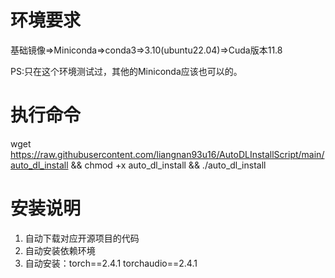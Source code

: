 

# 环境要求
基础镜像=>Miniconda=>conda3=>3.10(ubuntu22.04)=>Cuda版本11.8

PS:只在这个环境测试过，其他的Miniconda应该也可以的。

# 执行命令
wget https://raw.githubusercontent.com/liangnan93u16/AutoDLInstallScript/main/auto_dl_install && chmod +x auto_dl_install && ./auto_dl_install

# 安装说明
1. 自动下载对应开源项目的代码
2. 自动安装依赖环境
3. 自动安装：torch==2.4.1 torchaudio==2.4.1
